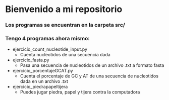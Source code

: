 # Bienvenido a mi repositorio

### Los programas se encuentran en la carpeta src/

### Tengo 4 programas ahora mismo:

- ejercicio_count_nucleotide_input.py
  - Cuenta nucleotidos de una secuencia dada
- ejercicio_fasta.py
  - Pasa una secuencia de nucleotidos de un archivo .txt a formato fasta
- ejercicio_porcentajeGCAT.py
  - Cuenta el porcentaje de GC y AT de una secuencia de nucleotidos dada en un archivo .txt
- ejercicio_piedrapapeltijera
  - Puedes jugar piedra, papel y tijera contra la computadora